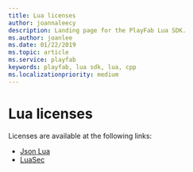 ```yaml
---
title: Lua licenses
author: joannaleecy
description: Landing page for the PlayFab Lua SDK.
ms.author: joanlee
ms.date: 01/22/2019
ms.topic: article
ms.service: playfab
keywords: playfab, lua sdk, lua, cpp
ms.localizationpriority: medium
---
```


# Lua licenses

Licenses are available at the following links:

- [Json Lua](licenses/json-lua-license.md)
- [LuaSec](licenses/luasec-license.md)
